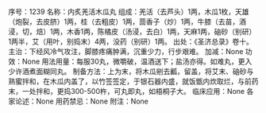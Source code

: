 序号：1239
名称：内炙羌活木瓜丸
组成：羌活（去芦头）1两，木瓜1枚，天雄（炮裂，去皮脐）1两，桂（去粗皮）1两，茴香子（炒）1两，牛膝（去苗，酒浸，切，焙）1两，木香1两，陈橘皮（汤浸，去白）1两，天麻1两，硇砂（别研）1两半，艾（用叶，别捣末）4两，没药（别研）1两。
出处：《圣济总录》卷十。
主治：下经风冷气攻注，脚膝疼痛肿满，沉重少力，行步艰难。
加减：None
功效：None
用法用量：每服30丸，微嚼破，温酒送下；盐汤亦得。如难丸，更入少许酒煮面糊同丸。
制备方法：上为末，将木瓜剜去瓤，留盖，将艾末、硇砂与熟蜜拌和，在木瓜内盖了，以竹签签定，于银石器内盛，就饭甑内炊取烂，与前药末，一处拌和，更捣300-500杵，可丸即丸，如梧桐子大。
临床应用：None
各家论述：None
用药禁忌：None
附注：None
